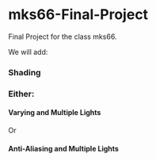 # mks66-Final-Project
Final Project for the class mks66.

We will add:

### Shading 

### Either:

#### Varying and Multiple Lights

Or

#### Anti-Aliasing and Multiple Lights
